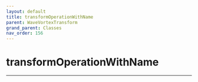 ```yaml
---
layout: default
title: transformOperationWithName
parent: WaveVortexTransform
grand_parent: Classes
nav_order: 156
---
```


#  transformOperationWithName




---

